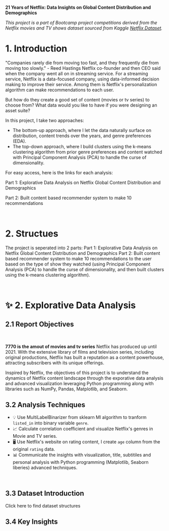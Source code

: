**21 Years of Netflix: Data Insights on Global Content Distribution and Demographics**

_This project is a part of Bootcamp project competitions derived from the Netflix movies and TV shows dataset sourced from Kaggle [Netflix Dataset](https://www.kaggle.com/code/ridwanadejumo/basic-data-visualization-on-the-netflix-dataset)._
<br>

# 1. Introduction

"Companies rarely die from moving too fast, and they frequently die from moving too slowly." - Reed Hastings Netflix co-founder and then CEO said when the company went all on in streaming service. For a streaming service, Netflix is a data-focused company, using data-informed decision making to improve their service. Among them is Netflix's personalization algorithm can make recommendations to each user. 

But how do they create a good set of content (movies or tv series) to choose from? What data would you like to have if you were designing an asset suite?

In this project, I take two approaches:
- The bottom-up approach, where I let the data naturally surface on distribution, content trends over the years, and genre preferences (EDA).
- The top-down approach, where I build clusters using the k-means clustering algorithm from prior genre preferences and content watched with Principal Component Analysis (PCA) to handle the curse of dimensionality.

For easy access, here is the links for each analysis:

  Part 1: Explorative Data Analysis on Netflix Global Content Distribution and Demographics

  Part 2: Built content based recommender system to make 10 recommendations
  
<br>

# 2. Structues

The project is seperated into 2 parts:
Part 1: Explorative Data Analysis on Netflix Global Content Distribution and Demographics
Part 2: Built content based recommender system to make 10 recommendations to the user based on the type of show they watched (using Principal Component Analysis (PCA) to handle the curse of dimensionality, and then built clusters using the k-means clustering algorithm).

<br>

# ✨ 2. Explorative Data Analysis 

## 2.1 Report Objectives
<br>

**7770 is the amout of movies and tv series**  Netflix has produced up until 2021. With the extensive library of films and television series, including original productions, Netflix has built a reputation as a content powerhouse, attracting subscribers with its unique offerings. 

Inspired by Netflix, the objectives of this project is to understand the dynamics of Netflix content landscape through the exporative data analysis and advanced visualization leveraging Python programming along with libraries such as NumPy, Pandas, Matplotlib, and Seaborn.

## 3.2 Analysis Techniques
  - 💡 Use MultiLabelBinarizer from sklearn Ml algorithm to tranform `listed_in` into binary variable `genre`.
  - 📈 Calculate correlation coefficient and visualize Netflix's genres in Movie and TV series.
  - 🖥️ Use Netflix's website on rating content, I create `age` column from the original `rating` data.
  - 📊 Communicate the insights with visualization, title, subtitiles and personal analysis with Python programming (Matplotlib, Seaborn liberies) advanced techniques.

<br>

## 3.3 Dataset Introduction

Click here to find dataset structures
## 3.4 Key Insights



